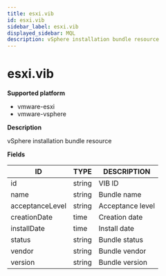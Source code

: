 ```yaml
---
title: esxi.vib
id: esxi.vib
sidebar_label: esxi.vib
displayed_sidebar: MQL
description: vSphere installation bundle resource
---
```


# esxi.vib

**Supported platform**

- vmware-esxi
- vmware-vsphere

**Description**

vSphere installation bundle resource

**Fields**

| ID              | TYPE   | DESCRIPTION      |
| --------------- | ------ | ---------------- |
| id              | string | VIB ID           |
| name            | string | Bundle name      |
| acceptanceLevel | string | Acceptance level |
| creationDate    | time   | Creation date    |
| installDate     | time   | Install date     |
| status          | string | Bundle status    |
| vendor          | string | Bundle vendor    |
| version         | string | Bundle version   |
